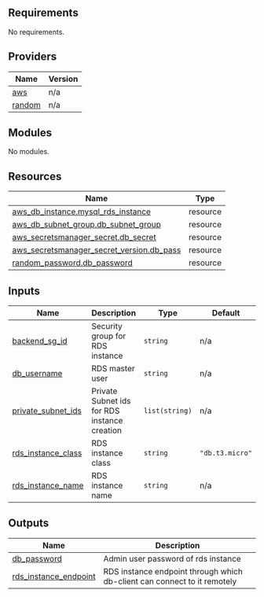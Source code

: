 <!-- BEGIN_TF_DOCS -->
## Requirements

No requirements.

## Providers

| Name | Version |
|------|---------|
| <a name="provider_aws"></a> [aws](#provider\_aws) | n/a |
| <a name="provider_random"></a> [random](#provider\_random) | n/a |

## Modules

No modules.

## Resources

| Name | Type |
|------|------|
| [aws_db_instance.mysql_rds_instance](https://registry.terraform.io/providers/hashicorp/aws/latest/docs/resources/db_instance) | resource |
| [aws_db_subnet_group.db_subnet_group](https://registry.terraform.io/providers/hashicorp/aws/latest/docs/resources/db_subnet_group) | resource |
| [aws_secretsmanager_secret.db_secret](https://registry.terraform.io/providers/hashicorp/aws/latest/docs/resources/secretsmanager_secret) | resource |
| [aws_secretsmanager_secret_version.db_pass](https://registry.terraform.io/providers/hashicorp/aws/latest/docs/resources/secretsmanager_secret_version) | resource |
| [random_password.db_password](https://registry.terraform.io/providers/hashicorp/random/latest/docs/resources/password) | resource |

## Inputs

| Name | Description | Type | Default | Required |
|------|-------------|------|---------|:--------:|
| <a name="input_backend_sg_id"></a> [backend\_sg\_id](#input\_backend\_sg\_id) | Security group for RDS instance | `string` | n/a | yes |
| <a name="input_db_username"></a> [db\_username](#input\_db\_username) | RDS master user | `string` | n/a | yes |
| <a name="input_private_subnet_ids"></a> [private\_subnet\_ids](#input\_private\_subnet\_ids) | Private Subnet ids for RDS instance creation | `list(string)` | n/a | yes |
| <a name="input_rds_instance_class"></a> [rds\_instance\_class](#input\_rds\_instance\_class) | RDS instance class | `string` | `"db.t3.micro"` | no |
| <a name="input_rds_instance_name"></a> [rds\_instance\_name](#input\_rds\_instance\_name) | RDS instance name | `string` | n/a | yes |

## Outputs

| Name | Description |
|------|-------------|
| <a name="output_db_password"></a> [db\_password](#output\_db\_password) | Admin user password of rds instance |
| <a name="output_rds_instance_endpoint"></a> [rds\_instance\_endpoint](#output\_rds\_instance\_endpoint) | RDS instance endpoint through which db-client can connect to it remotely |
<!-- END_TF_DOCS -->